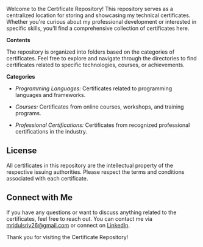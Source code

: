 Welcome to the Certificate Repository! This repository serves as a centralized location for storing and showcasing my technical certificates. Whether you're curious about my professional development or interested in specific skills, you'll find a comprehensive collection of certificates here.

**Contents**

The repository is organized into folders based on the categories of certificates. Feel free to explore and navigate through the directories to find certificates related to specific technologies, courses, or achievements.

**Categories**

- *Programming Languages:* Certificates related to programming languages and frameworks.
  
- *Courses:* Certificates from online courses, workshops, and training programs.

- *Professional Certifications:* Certificates from recognized professional certifications in the industry.

## License

All certificates in this repository are the intellectual property of the respective issuing authorities. Please respect the terms and conditions associated with each certificate.

## Connect with Me

If you have any questions or want to discuss anything related to the certificates, feel free to reach out. You can contact me via [mridulsriv26@gmail.com](mailto:mridulsriv26@gmail.com) or connect on [LinkedIn](https://www.linkedin.com/in/mridul-srivastava-a198b51b5/).

Thank you for visiting the Certificate Repository!
